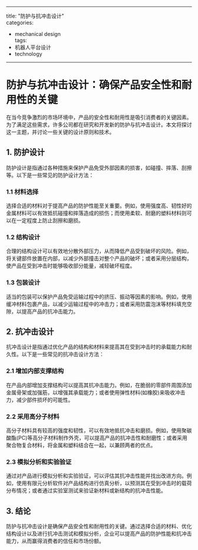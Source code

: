
---  
title: "防护与抗冲击设计"  
categories:  
  - mechanical design  
tags: 
  - 机器人平台设计 
  - technology  
---  

# 防护与抗冲击设计：确保产品安全性和耐用性的关键

在当今竞争激烈的市场环境中，产品的安全性和耐用性是吸引消费者的关键因素。为了满足这些需求，许多公司都在研究和开发新的防护与抗冲击设计。本文将探讨这一主题，并讨论一些关键的设计原则和技术。

## 1. 防护设计

防护设计是指通过各种措施来保护产品免受外部因素的损害，如碰撞、摔落、刮擦等。以下是一些常见的防护设计方法：

### 1.1 材料选择

选择合适的材料对于提高产品的防护性能至关重要。例如，使用强度高、韧性好的金属材料可以有效抵抗碰撞和摔落造成的损伤；而使用柔软、耐磨的塑料材料则可以在一定程度上防止刮擦和磨损。

### 1.2 结构设计

合理的结构设计可以有效地分散外部压力，从而降低产品受到破坏的风险。例如，将关键部件放置在内部，以减少外部撞击对整个产品的破坏；或者采用分层结构，使产品在受到冲击时能够吸收部分能量，减轻破坏程度。

### 1.3 包装设计

适当的包装可以保护产品免受运输过程中的挤压、振动等因素的影响。例如，使用缓冲材料包裹产品，以减少运输过程中的冲击力；或者采用防震泡沫等材料填充空隙，以提高产品的抗冲击能力。

## 2. 抗冲击设计

抗冲击设计是指通过优化产品的结构和材料来提高其在受到冲击时的承载能力和耐久性。以下是一些常见的抗冲击设计方法：

### 2.1 增加内部支撑结构

在产品内部增加支撑结构可以提高其抗冲击能力。例如，在脆弱的零部件周围添加金属骨架或加强筋，以增强其承载能力；或者使用弹性材料(如橡胶)来吸收冲击力，减少部件损坏的可能性。

### 2.2 采用高分子材料

高分子材料具有较高的强度和韧性，可以有效地抵抗冲击和磨损。例如，使用聚碳酸酯(PC)等高分子材料制作外壳，可以提高产品的抗冲击性和耐磨性；或者采用聚合物复合材料，将金属和塑料结合在一起，以兼顾两者的优点。

### 2.3 模拟分析和实验验证

通过对产品进行模拟分析和实验验证，可以评估其抗冲击性能并找出改进方向。例如，使用有限元分析软件对产品结构进行仿真分析，以预测其在受到冲击时的载荷分布情况；或者通过实验室测试来验证新材料或新结构的抗冲击性能。

## 3. 结论

防护与抗冲击设计是确保产品安全性和耐用性的关键。通过选择合适的材料、优化结构设计以及进行抗冲击测试和模拟分析，企业可以提高产品的防护性能和抗冲击能力，从而赢得消费者的信任和市场份额。 
